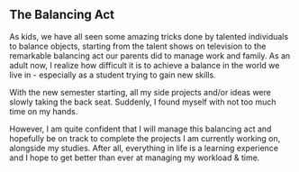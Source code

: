 ## The Balancing Act

As kids, we have all seen some amazing tricks done by talented individuals to balance objects, starting from the talent shows on television to the remarkable balancing act our parents did to manage work and family. As an adult now, I realize how difficult it is to achieve a balance in the world we live in - especially as a student trying to gain new skills.

With the new semester starting, all my side projects and/or ideas were slowly taking the back seat. Suddenly, I found myself with not too much time on my hands.

However, I am quite confident that I will manage this balancing act and hopefully be on track to complete the projects I am currently working on, alongside my studies. After all, everything in life is a learning experience and I hope to get better than ever at managing my workload & time.

